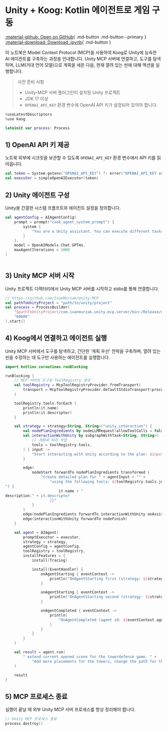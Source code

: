 # Unity + Koog: Kotlin 에이전트로 게임 구동

[:material-github: Open on GitHub](
https://github.com/JetBrains/koog/blob/develop/examples/notebooks/UnityMcp.ipynb
){ .md-button .md-button--primary }
[:material-download: Download .ipynb](
https://raw.githubusercontent.com/JetBrains/koog/develop/examples/notebooks/UnityMcp.ipynb
){ .md-button }

이 노트북은 Model Context Protocol (MCP)을 사용하여 Koog로 Unity에 능숙한 AI 에이전트를 구축하는 과정을 안내합니다. Unity MCP 서버에 연결하고, 도구를 탐색하며, LLM(거대 언어 모델)으로 계획을 세운 다음, 현재 열려 있는 씬에 대해 액션을 실행합니다.

> 사전 준비 사항
> - Unity-MCP 서버 플러그인이 설치된 Unity 프로젝트
> - JDK 17 이상
> - `OPENAI_API_KEY` 환경 변수에 OpenAI API 키가 설정되어 있어야 합니다.

```kotlin
%useLatestDescriptors
%use koog

```

```kotlin
lateinit var process: Process

```

## 1) OpenAI API 키 제공
노트북 외부에 시크릿을 보관할 수 있도록 `OPENAI_API_KEY` 환경 변수에서 API 키를 읽어옵니다.

```kotlin
val token = System.getenv("OPENAI_API_KEY") ?: error("OPENAI_API_KEY environment variable not set")
val executor = simpleOpenAIExecutor(token)
```

## 2) Unity 에이전트 구성
Unity용 간결한 시스템 프롬프트와 에이전트 설정을 정의합니다.

```kotlin
val agentConfig = AIAgentConfig(
    prompt = prompt("cook_agent_system_prompt") {
        system {
            "You are a Unity assistant. You can execute different tasks by interacting with tools from the Unity engine."
        }
    },
    model = OpenAIModels.Chat.GPT4o,
    maxAgentIterations = 1000
)
```

```kotlin

```

## 3) Unity MCP 서버 시작
Unity 프로젝트 디렉터리에서 Unity MCP 서버를 시작하고 stdio를 통해 연결합니다.

```kotlin
// https://github.com/IvanMurzak/Unity-MCP
val pathToUnityProject = "path/to/unity/project"
val process = ProcessBuilder(
    "$pathToUnityProject/com.ivanmurzak.unity.mcp.server/bin~/Release/net9.0/com.IvanMurzak.Unity.MCP.Server",
    "60606"
).start()
```

## 4) Koog에서 연결하고 에이전트 실행
Unity MCP 서버에서 도구를 탐색하고, 간단한 '계획 우선' 전략을 구축하며, 열려 있는 씬을 수정하는 데 도구만 사용하는 에이전트를 실행합니다.

```kotlin
import kotlinx.coroutines.runBlocking

runBlocking {
    // MCP 서버의 도구로 ToolRegistry 생성
    val toolRegistry = McpToolRegistryProvider.fromTransport(
        transport = McpToolRegistryProvider.defaultStdioTransport(process)
    )

    toolRegistry.tools.forEach {
        println(it.name)
        println(it.descriptor)
    }

    val strategy = strategy<String, String>("unity_interaction") {
        val nodePlanIngredients by nodeLLMRequest(allowToolCalls = false)
        val interactionWithUnity by subgraphWithTask<String, String>(
            // 계획에 따라 작업
            tools = toolRegistry.tools,
        ) { input ->
            "Start interacting with Unity according to the plan: $input"
        }

        edge(
            nodeStart forwardTo nodePlanIngredients transformed {
                "Create detailed plan for " + agentInput + "" +
                    "using the following tools: ${toolRegistry.tools.joinToString("
") {
                        it.name + "
description:" + it.descriptor
                    }}"
            }
        )
        edge(nodePlanIngredients forwardTo interactionWithUnity onAssistantMessage { true })
        edge(interactionWithUnity forwardTo nodeFinish)
    }

    val agent = AIAgent(
        promptExecutor = executor,
        strategy = strategy,
        agentConfig = agentConfig,
        toolRegistry = toolRegistry,
        installFeatures = {
            install(Tracing)

            install(EventHandler) {
                onAgentStarting { eventContext ->
                    println("OnAgentStarting first (strategy: ${strategy.name})")
                }

                onAgentStarting { eventContext ->
                    println("OnAgentStarting second (strategy: ${strategy.name})")
                }

                onAgentCompleted { eventContext ->
                    println(
                        "OnAgentCompleted (agent id: ${eventContext.agentId}, result: ${eventContext.result})"
                    )
                }
            }
        }
    )

    val result = agent.run(
        " extend current opened scene for the towerdefence game. " +
            "Add more placements for the towers, change the path for the enemies"
    )

    result
}
```

## 5) MCP 프로세스 종료
실행이 끝날 때 외부 Unity MCP 서버 프로세스를 항상 정리해야 합니다.

```kotlin
// Unity MCP 프로세스 종료
process.destroy()